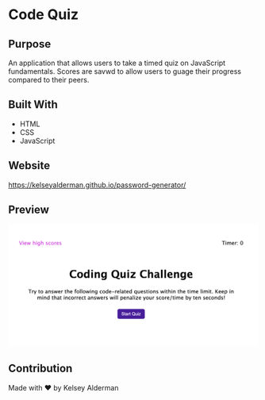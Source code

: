 # Code Quiz

## Purpose

An application that allows users to take a timed quiz on JavaScript fundamentals. Scores are savwd to allow users to guage their progress compared to their peers.

## Built With

- HTML
- CSS
- JavaScript

## Website

https://kelseyalderman.github.io/password-generator/

## Preview

![Screenshot of Code Quiz](assets/images/code-quiz.jpg)

## Contribution

Made with ❤️ by Kelsey Alderman
